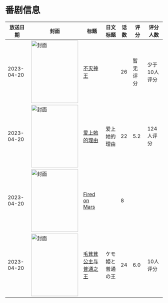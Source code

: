 # 番剧信息

|放送日期|封面|标题|日文标题|话数|评分|评分人数|
|---|---|---|---|---|---|---|
|2023-04-20|<img src="//lain.bgm.tv/pic/cover/c/1c/d1/395290_QzgTQ.jpg" alt="封面" style="width:150px;height:200px;object-fit:cover;">|[不灭神王](https://bangumi.tv/subject/395290)||26|暂无评分|少于10人评分|
|2023-04-20|<img src="//lain.bgm.tv/pic/cover/c/d7/21/406472_t99kK.jpg" alt="封面" style="width:150px;height:200px;object-fit:cover;">|[爱上她的理由](https://bangumi.tv/subject/406472)|爱上她的理由|22|5.2|124人评分|
|2023-04-20|<img src="//lain.bgm.tv/pic/cover/c/a3/f0/430696_Yqq46.jpg" alt="封面" style="width:150px;height:200px;object-fit:cover;">|[Fired on Mars](https://bangumi.tv/subject/430696)||8|||
|2023-04-20|<img src="//lain.bgm.tv/pic/cover/c/e2/1d/433680_PH4DC.jpg" alt="封面" style="width:150px;height:200px;object-fit:cover;">|[毛茸茸公主与普通之王](https://bangumi.tv/subject/433680)|ケモ姫と普通の王|24|6.0|10人评分|
